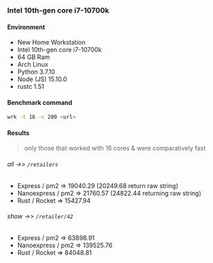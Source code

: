 ### Intel 10th-gen core i7-10700k

#### Environment

* New Home Workstation
* Intel 10th-gen core i7-10700k
* 64 GB Ram
* Arch Linux
* Python 3.7.10
* Node (JS) 15.10.0
* rustc 1.51

#### Benchmark command

```bash
wrk -t 16 -c 200 <url>
```

#### Results

> only those that worked with 16 cores & were comparatively fast

###### _all_ ->> `/retailers`

- Express / pm2 => 19040.29 (20249.68 return raw string)
- Nanoexpress / pm2 => 21760.57 (24822.44 returning raw string)
- Rust / Rocket => 15427.94

###### _show_ ->> `/retailer/42`

- Express / pm2 => 63898.91
- Nanoexpress / pm2 => 139525.76
- Rust / Rocket => 84048.81


